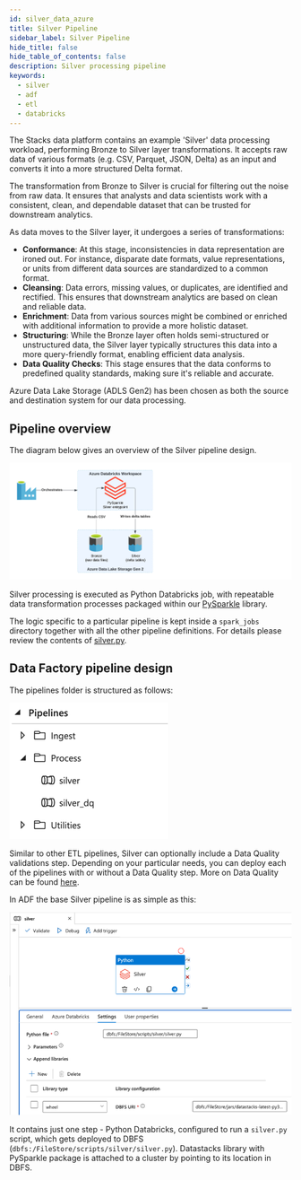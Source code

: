 ```yaml
---
id: silver_data_azure
title: Silver Pipeline
sidebar_label: Silver Pipeline
hide_title: false
hide_table_of_contents: false
description: Silver processing pipeline
keywords:
  - silver
  - adf
  - etl
  - databricks
---
```


The Stacks data platform contains an example 'Silver' data processing workload, performing Bronze to Silver layer
transformations. It accepts raw data of various formats (e.g. CSV, Parquet, JSON, Delta) as an input and converts it
into a more structured Delta format.

The transformation from Bronze to Silver is crucial for filtering out the noise from raw data. It ensures that analysts
and data scientists work with a consistent, clean, and dependable dataset that can be trusted for downstream analytics.

As data moves to the Silver layer, it undergoes a series of transformations:

* **Conformance**: At this stage, inconsistencies in data representation are ironed out. For instance, disparate date
formats, value representations, or units from different data sources are standardized to a common format.
* **Cleansing**: Data errors, missing values, or duplicates, are identified and rectified. This ensures that downstream
analytics are based on clean and reliable data.
* **Enrichment**: Data from various sources might be combined or enriched with additional information to provide a more
holistic dataset.
* **Structuring**: While the Bronze layer often holds semi-structured or unstructured data, the Silver layer typically
structures this data into a more query-friendly format, enabling efficient data analysis.
* **Data Quality Checks**: This stage ensures that the data conforms to predefined quality standards, making sure it's
reliable and accurate.

Azure Data Lake Storage (ADLS Gen2) has been chosen as both the source and destination system for our data processing.

## Pipeline overview

The diagram below gives an overview of the Silver pipeline design.

![ADF_SilverPipelineDesign.png](../images/ADF_SilverPipelineDesign.png)

Silver processing is executed as Python Databricks job, with repeatable data transformation processes packaged within
our [PySparkle](../../../common/data/pysparkle/pysparkle_quickstart.md) library.

The logic specific to a particular pipeline is kept inside a `spark_jobs` directory together with all the other pipeline
definitions. For details please review the contents of [silver.py](https://github.com/amido/stacks-azure-data/blob/main/de_workloads/data_processing/silver/spark_jobs/silver.py).

## Data Factory pipeline design

The pipelines folder is structured as follows:

![ADF_SilverPipelinesList.png](../images/ADF_SilverPipelinesList.png)

Similar to other ETL pipelines, Silver can optionally include a Data Quality validations step.
Depending on your particular needs, you can deploy each of the pipelines with or without a Data
Quality step. More on Data Quality can be found [here](data_quality_azure.md).

In ADF the base Silver pipeline is as simple as this:

![ADF_Silver.png](../images/ADF_silver.png)

It contains just one step - Python Databricks, configured to run a `silver.py` script, which gets deployed to DBFS
(`dbfs:/FileStore/scripts/silver/silver.py`). Datastacks library with PySparkle package is attached to a cluster by
pointing to its location in DBFS.
